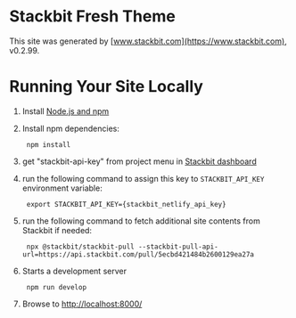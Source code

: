 # Stackbit Fresh Theme

This site was generated by [www.stackbit.com](https://www.stackbit.com), v0.2.99.

# Running Your Site Locally

1. Install [Node.js and npm](https://nodejs.org/en/)

1. Install npm dependencies:

        npm install

1. get "stackbit-api-key" from project menu in [Stackbit dashboard](https://app.stackbit.com/dashboard)

1. run the following command to assign this key to `STACKBIT_API_KEY` environment variable:

        export STACKBIT_API_KEY={stackbit_netlify_api_key}

1. run the following command to fetch additional site contents from Stackbit if needed:

        npx @stackbit/stackbit-pull --stackbit-pull-api-url=https://api.stackbit.com/pull/5ecbd421484b2600129ea27a

1. Starts a development server

        npm run develop

1. Browse to [http://localhost:8000/](http://localhost:8000/)
